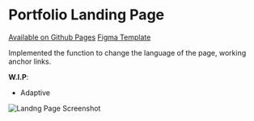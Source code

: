 # Portfolio Landing Page
[Available on Github Pages](https://cno6.github.io/portfolio-landing-page/)
[Figma Template](https://www.figma.com/file/5D9pDuLtS042hzaoN69Kd7/Free--Landing--Page-Template?node-id=0%3A1)

Implemented the function to change the language of the page, working anchor links.

**W.I.P**:
- Adaptive

![Landng Page Screenshot](https://user-images.githubusercontent.com/68184759/175244050-e42222b5-03d8-4dae-a015-cbca511f0a31.png)

